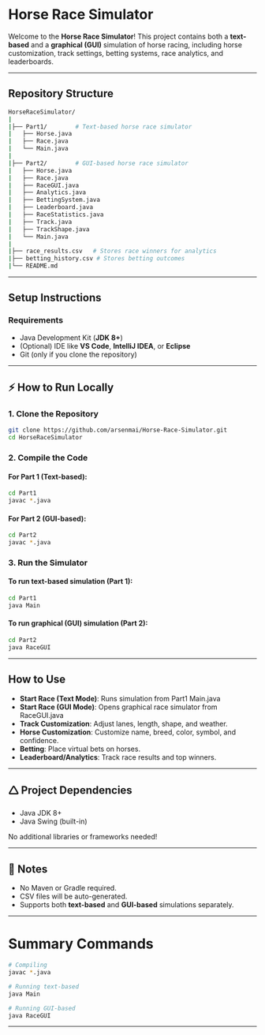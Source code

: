 # Horse Race Simulator

Welcome to the **Horse Race Simulator**! This project contains both a **text-based** and a **graphical (GUI)** simulation of horse racing, including horse customization, track settings, betting systems, race analytics, and leaderboards.

---

##  Repository Structure

```bash
HorseRaceSimulator/
|
|├── Part1/        # Text-based horse race simulator
|   ├── Horse.java
|   ├── Race.java
|   └── Main.java
|
|├── Part2/        # GUI-based horse race simulator
|   ├── Horse.java
|   ├── Race.java
|   ├── RaceGUI.java
|   ├── Analytics.java
|   ├── BettingSystem.java
|   ├── Leaderboard.java
|   ├── RaceStatistics.java
|   ├── Track.java
|   ├── TrackShape.java
|   └── Main.java
|
|├── race_results.csv   # Stores race winners for analytics
|├── betting_history.csv # Stores betting outcomes
|└── README.md
```

---

##  Setup Instructions

### Requirements
- Java Development Kit (**JDK 8+**)
- (Optional) IDE like **VS Code**, **IntelliJ IDEA**, or **Eclipse**
- Git (only if you clone the repository)

---

## ⚡ How to Run Locally

### 1. Clone the Repository

```bash
git clone https://github.com/arsenmai/Horse-Race-Simulator.git
cd HorseRaceSimulator
```

### 2. Compile the Code

#### For Part 1 (Text-based):

```bash
cd Part1
javac *.java
```

#### For Part 2 (GUI-based):

```bash
cd Part2
javac *.java
```

### 3. Run the Simulator

#### To run **text-based simulation** (Part 1):

```bash
cd Part1
java Main
```

#### To run **graphical (GUI) simulation** (Part 2):

```bash
cd Part2
java RaceGUI
```

---

## How to Use

- **Start Race (Text Mode)**: Runs simulation from Part1 Main.java
- **Start Race (GUI Mode)**: Opens graphical race simulator from RaceGUI.java
- **Track Customization**: Adjust lanes, length, shape, and weather.
- **Horse Customization**: Customize name, breed, color, symbol, and confidence.
- **Betting**: Place virtual bets on horses.
- **Leaderboard/Analytics**: Track race results and top winners.

---

## 🛆 Project Dependencies

- Java JDK 8+
- Java Swing (built-in)

No additional libraries or frameworks needed!

---

## 🔗 Notes

- No Maven or Gradle required.
- CSV files will be auto-generated.
- Supports both **text-based** and **GUI-based** simulations separately.

---

# Summary Commands

```bash
# Compiling
javac *.java

# Running text-based
java Main

# Running GUI-based
java RaceGUI
```

---

